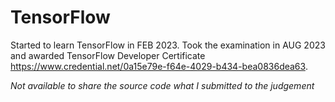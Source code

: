 # TensorFlow

Started to learn TensorFlow in FEB 2023. Took the examination in AUG 2023 and awarded TensorFlow Developer Certificate https://www.credential.net/0a15e79e-f64e-4029-b434-bea0836dea63.

*Not available to share the source code what I submitted to the judgement*
